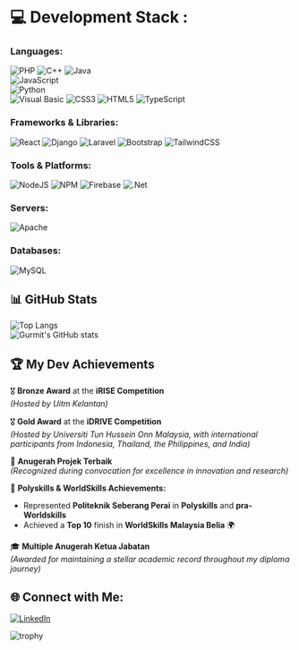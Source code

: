 # 💻 Development Stack :

### Languages:
![PHP](https://img.shields.io/badge/php-%23777BB4.svg?style=for-the-badge&logo=php&logoColor=white) 
![C++](https://img.shields.io/badge/c++-%2300599C.svg?style=for-the-badge&logo=c%2B%2B&logoColor=white) 
![Java](https://img.shields.io/badge/java-%23ED8B00.svg?style=for-the-badge&logo=java&logoColor=white)  
![JavaScript](https://img.shields.io/badge/javascript-%23F7DF1E.svg?style=for-the-badge&logo=javascript&logoColor=black)  
![Python](https://img.shields.io/badge/python-%2314354C.svg?style=for-the-badge&logo=python&logoColor=white)  
![Visual Basic](https://img.shields.io/badge/visual%20basic-%235C2D91.svg?style=for-the-badge&logo=.net&logoColor=white)
![CSS3](https://img.shields.io/badge/css3-%231572B6.svg?style=for-the-badge&logo=css3&logoColor=white) 
![HTML5](https://img.shields.io/badge/html5-%23E34F26.svg?style=for-the-badge&logo=html5&logoColor=white) 
![TypeScript](https://img.shields.io/badge/typescript-%23007ACC.svg?style=for-the-badge&logo=typescript&logoColor=white)

### Frameworks & Libraries:
![React](https://img.shields.io/badge/react-%2320232a.svg?style=for-the-badge&logo=react&logoColor=%2361DAFB) 
![Django](https://img.shields.io/badge/django-%23092E20.svg?style=for-the-badge&logo=django&logoColor=white)
![Laravel](https://img.shields.io/badge/laravel-%23FF2D20.svg?style=for-the-badge&logo=laravel&logoColor=white) 
![Bootstrap](https://img.shields.io/badge/bootstrap-%23563D7C.svg?style=for-the-badge&logo=bootstrap&logoColor=white) 
![TailwindCSS](https://img.shields.io/badge/tailwindcss-%2338B2AC.svg?style=for-the-badge&logo=tailwind-css&logoColor=white)

### Tools & Platforms:
![NodeJS](https://img.shields.io/badge/node.js-6DA55F?style=for-the-badge&logo=node.js&logoColor=white) 
![NPM](https://img.shields.io/badge/NPM-%23000000.svg?style=for-the-badge&logo=npm&logoColor=white) 
![Firebase](https://img.shields.io/badge/firebase-%23039BE5.svg?style=for-the-badge&logo=firebase) 
![.Net](https://img.shields.io/badge/.NET-5C2D91?style=for-the-badge&logo=.net&logoColor=white)

### Servers:
![Apache](https://img.shields.io/badge/apache-%23D42029.svg?style=for-the-badge&logo=apache&logoColor=white) 

### Databases:
![MySQL](https://img.shields.io/badge/mysql-%2300f.svg?style=for-the-badge&logo=mysql&logoColor=white)

## 📊 **GitHub Stats**

![Top Langs](https://github-readme-stats.vercel.app/api/top-langs/?username=Gurmit147&layout=compact&theme=radical&count_private=true)  
![Gurmit's GitHub stats](https://github-readme-stats.vercel.app/api?username=Gurmit147&show_icons=true&theme=radical)

## 🏆 **My Dev Achievements**
🎖️ **Bronze Award** at the **iRISE Competition**  
*(Hosted by Uitm Kelantan)*  

🎖️ **Gold Award** at the **iDRIVE Competition**  
*(Hosted by Universiti Tun Hussein Onn Malaysia, with international participants from Indonesia, Thailand, the Philippines, and India)*  

🏅 **Anugerah Projek Terbaik**  
*(Recognized during convocation for excellence in innovation and research)*  

🌟 **Polyskills & WorldSkills Achievements:**  
- Represented **Politeknik Seberang Perai** in **Polyskills** and **pra-Worldskills**  
- Achieved a **Top 10** finish in **WorldSkills Malaysia Belia** 🌍  

🎓 **Multiple Anugerah Ketua Jabatan**  
*(Awarded for maintaining a stellar academic record throughout my diploma journey)*

## 🌐 **Connect with Me:**
[![LinkedIn](https://img.shields.io/badge/LinkedIn-%230077B5.svg?style=for-the-badge&logo=linkedin&logoColor=white)](https://www.linkedin.com/in/gurmit-singh-98b987201?utm_source=share&utm_campaign=share_via&utm_content=profile&utm_medium=android_app)

![trophy](https://github-profile-trophy.vercel.app/?username=Gurmit147&theme=onedark&column=3&margin-w=15&margin-h=15)


